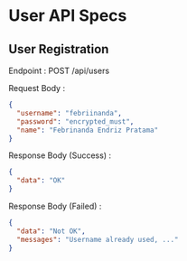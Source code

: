 # User API Specs
## User Registration
Endpoint : POST /api/users

Request Body :
```json
{
  "username": "febriinanda",
  "password": "encrypted_must",
  "name": "Febrinanda Endriz Pratama"
}
```

Response Body (Success) :
```json
{
  "data": "OK"
}
```

Response Body (Failed) :
```json
{
  "data": "Not OK",
  "messages": "Username already used, ..."
}
```